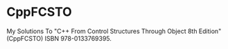 # CppFCSTO
My Solutions To "C++ From Control Structures Through Object 8th Edition" (CppFCSTO) ISBN 978-0133769395.
